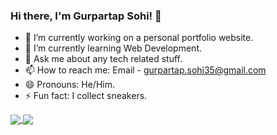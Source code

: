 ### Hi there, I'm Gurpartap Sohi! 👋

- 🔭 I’m currently working on a personal portfolio website. 
- 🌱 I’m currently learning Web Development.
- 💬 Ask me about any tech related stuff.
- 📫 How to reach me: Email - gurpartap.sohi35@gmail.com
- 😄 Pronouns: He/Him.
- ⚡ Fun fact: I collect sneakers.

<a href="https://github.com/g-sohi/github-readme-stats">
  <img align="center" src="https://github-readme-stats.vercel.app/api/top-langs/?username=g-sohi&hide=css&langs_count=3&show_icons=true&title_color=ffffff&icon_color=bb2acf&text_color=daf7dc&bg_color=151515" />
</a>
<a href="https://github.com/g-sohi/g-sohi">
  <img align="center" src="https://github-readme-stats.vercel.app/api?username=g-sohi&&show_icons=true&title_color=ffffff&icon_color=bb2acf&text_color=daf7dc&bg_color=151515&line_height=27" " />
</a>


